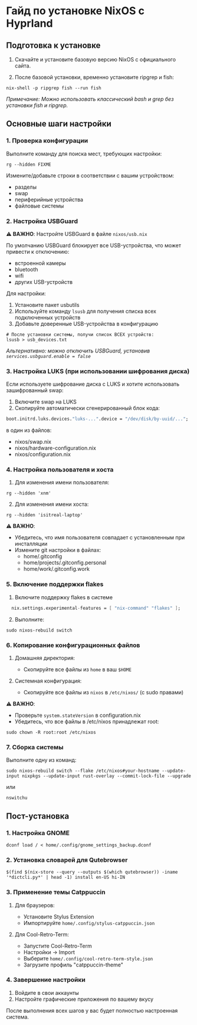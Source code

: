 # Гайд по установке NixOS с Hyprland

## Подготовка к установке

1. Скачайте и установите базовую версию NixOS с официального сайта.

2. После базовой установки, временно установите ripgrep и fish:

```shell
nix-shell -p ripgrep fish --run fish
```

*Примечание: Можно использовать классический bash и grep без установки fish и ripgrep.*

## Основные шаги настройки

### 1. Проверка конфигурации

Выполните команду для поиска мест, требующих настройки:

```shell
rg --hidden FIXME
```

Измените/добавьте строки в соответствии с вашим устройством:

- разделы
- swap
- периферийные устройства
- файловые системы

### 2. Настройка USBGuard 

⚠️ **ВАЖНО**: Настройте USBGuard в файле `nixos/usb.nix`

По умолчанию USBGuard блокирует все USB-устройства, что может привести к отключению:

- встроенной камеры
- bluetooth
- wifi
- других USB-устройств

Для настройки:

1. Установите пакет usbutils
2. Используйте команду `lsusb` для получения списка всех подключенных устройств
3. Добавьте доверенные USB-устройства в конфигурацию

```shell
# После установки системы, получи список ВСЕХ устройств:
lsusb > usb_devices.txt
```

*Альтернативно: можно отключить USBGuard, установив `services.usbguard.enable = false`*

### 3. Настройка LUKS (при использовании шифрования диска)

Если используете шифрование диска с LUKS и хотите использовать зашифрованный swap:

1. Включите swap на LUKS
2. Скопируйте автоматически сгенерированный блок кода:

```nix
boot.initrd.luks.devices."luks-...".device = "/dev/disk/by-uuid/...";
```

в один из файлов:

- nixos/swap.nix
- nixos/hardware-configuration.nix
- nixos/configuration.nix

### 4. Настройка пользователя и хоста

1. Для изменения имени пользователя:

```shell
rg --hidden 'xnm'
```

2. Для изменения имени хоста:

```shell
rg --hidden 'isitreal-laptop'
```

⚠️ **ВАЖНО**: 

- Убедитесь, что имя пользователя совпадает с установленным при инсталляции
- Измените git настройки в файлах:
  - home/.gitconfig
  - home/projects/.gitconfig.personal
  - home/work/.gitconfig.work

### 5. Включение поддержки flakes

1. Включите поддержку flakes в системе

```nix
  nix.settings.experimental-features = [ "nix-command" "flakes" ];
```

2. Выполните:

```shell
sudo nixos-rebuild switch
```

### 6. Копирование конфигурационных файлов

1. Домашняя директория:
   - Скопируйте все файлы из `home` в ваш `$HOME`

2. Системная конфигурация:
   - Скопируйте все файлы из `nixos` в `/etc/nixos/` (с sudo правами)

⚠️ **ВАЖНО**: 

- Проверьте `system.stateVersion` в configuration.nix
- Убедитесь, что все файлы в /etc/nixos принадлежат root:

```shell
sudo chown -R root:root /etc/nixos
```

### 7. Сборка системы

Выполните одну из команд:

```shell
sudo nixos-rebuild switch --flake /etc/nixos#your-hostname --update-input nixpkgs --update-input rust-overlay --commit-lock-file --upgrade
```

или

```shell
nswitchu
```

## Пост-установка

### 1. Настройка GNOME

```shell
dconf load / < home/.config/gnome_settings_backup.dconf
```

### 2. Установка словарей для Qutebrowser

```shell
$(find $(nix-store --query --outputs $(which qutebrowser)) -iname '*dictcli.py*' | head -1) install en-US hi-IN
```

### 3. Применение темы Catppuccin

1. Для браузеров:
   - Установите Stylus Extension
   - Импортируйте `home/.config/stylus-catppuccin.json`

2. Для Cool-Retro-Term:
   - Запустите Cool-Retro-Term
   - Настройки -> Import
   - Выберите `home/.config/cool-retro-term-style.json`
   - Загрузите профиль "catppuccin-theme"

### 4. Завершение настройки

1. Войдите в свои аккаунты
2. Настройте графические приложения по вашему вкусу

После выполнения всех шагов у вас будет полностью настроенная система.
